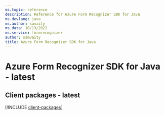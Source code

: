 ```yaml
---
ms.topic: reference
description: Reference for Azure Form Recognizer SDK for Java
ms.devlang: java
ms.author: savaity
ms.data: 10/13/2022
ms.service: formrecognizer
author: samvaity
title: Azure Form Recognizer SDK for Java
---
```

# Azure Form Recognizer SDK for Java - latest

## Client packages - latest
[!INCLUDE [client-packages](form-recognizer-client-index.md)]